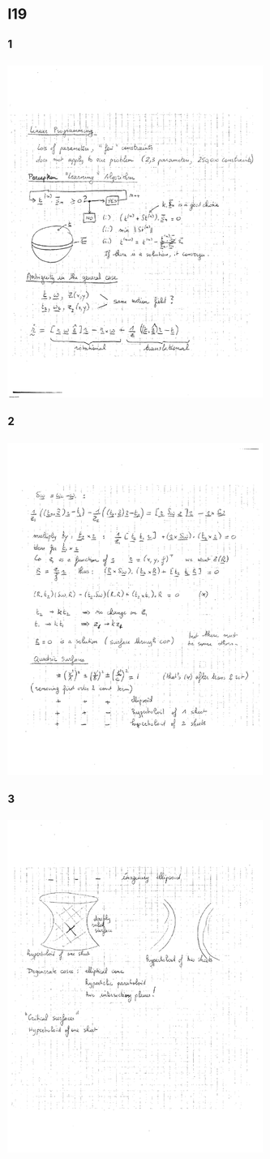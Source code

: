 # l19


## 1



![Source Image](l19/page_001.png)
---

## 2



![Source Image](l19/page_002.png)
---

## 3



![Source Image](l19/page_003.png)
---

